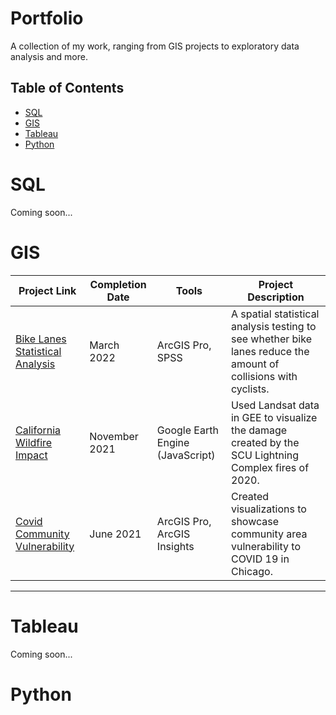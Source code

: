 # Portfolio
A collection of my work, ranging from GIS projects to exploratory data analysis and more. 

## Table of Contents
- [SQL](#sql)
- [GIS](#gis)
- [Tableau](#tableau)
- [Python](#python)

# SQL
Coming soon... 

# GIS

| Project Link | Completion Date | Tools | Project Description | 
|---|---|---|---|
| [Bike Lanes Statistical Analysis](https://github.com/jennovist/bike_lanes_analysis) | March 2022 | ArcGIS Pro, SPSS | A spatial statistical analysis testing to see whether bike lanes reduce the amount of collisions with cyclists. |
| [California Wildfire Impact](https://github.com/jennovist/wildfire_impact_analysis) | November 2021 | Google Earth Engine (JavaScript) | Used Landsat data in GEE to visualize the damage created by the SCU Lightning Complex fires of 2020. |
| [Covid Community Vulnerability](https://github.com/jennovist/covid_community_vulnerability) | June 2021  | ArcGIS Pro, ArcGIS Insights | Created visualizations to showcase community area vulnerability to COVID 19 in Chicago. |

***

# Tableau
Coming soon... 

# Python

